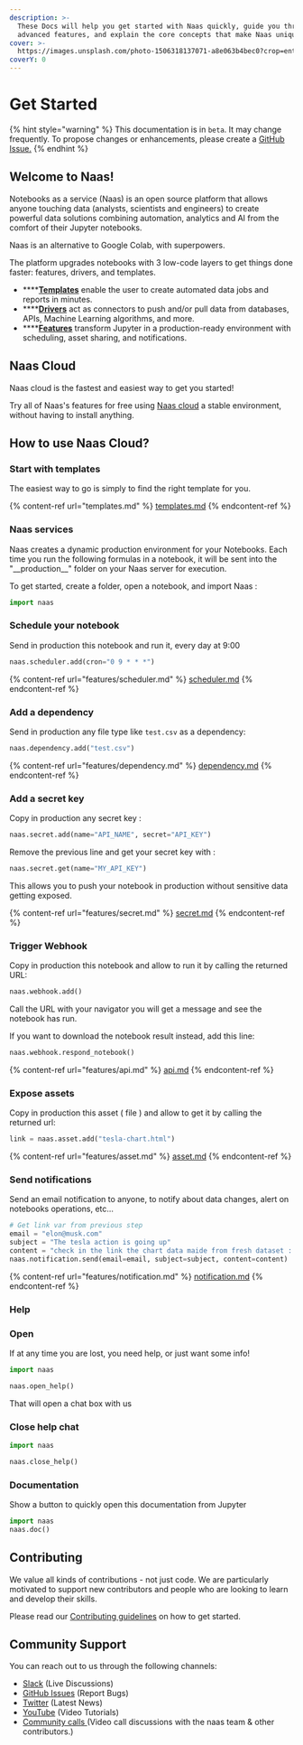 ```yaml
---
description: >-
  These Docs will help you get started with Naas quickly, guide you through
  advanced features, and explain the core concepts that make Naas unique.
cover: >-
  https://images.unsplash.com/photo-1506318137071-a8e063b4bec0?crop=entropy&cs=srgb&fm=jpg&ixid=MnwxOTcwMjR8MHwxfHNlYXJjaHw1fHxzdGFyc3xlbnwwfHx8fDE2NDM3MDc0ODE&ixlib=rb-1.2.1&q=85
coverY: 0
---
```


# Get Started

{% hint style="warning" %}
This documentation is in `beta`. It may change frequently. To propose changes or enhancements, please create a [GitHub Issue.](https://github.com/jupyter-naas/docs)&#x20;
{% endhint %}

## Welcome to Naas!

Notebooks as a service (Naas) is an open source platform that allows anyone touching data (analysts, scientists and engineers) to create powerful data solutions combining automation, analytics and AI from the comfort of their Jupyter notebooks.

Naas is an alternative to Google Colab, with superpowers.

The platform upgrades notebooks with 3 low-code layers to get things done faster: features, drivers, and templates.

* ****[**Templates**](templates.md) enable the user to create automated data jobs and reports in minutes.
* ****[**Drivers**](drivers/) act as connectors to push and/or pull data from databases, APIs, Machine Learning algorithms, and more.
* ****[**Features**](features/) transform Jupyter in a production-ready environment with scheduling, asset sharing, and notifications.

## Naas Cloud

Naas cloud is the fastest and easiest way to get you started!

Try all of Naas's features for free using [Naas cloud](https://app.naas.ai/hub/login) a stable environment, without having to install anything.

## How to use Naas Cloud?

### Start with templates&#x20;

The easiest way to go is simply to find the right template for you.&#x20;

{% content-ref url="templates.md" %}
[templates.md](templates.md)
{% endcontent-ref %}

### Naas services

Naas creates a dynamic production environment for your Notebooks. Each time you run the following formulas in a notebook, it will be sent into the "\_\_production\_\_" folder on your Naas server for execution. &#x20;

To get started, create a folder, open a notebook, and import Naas :

```python
import naas
```

### Schedule your notebook

Send in production this notebook and run it, every day at 9:00&#x20;

```python
naas.scheduler.add(cron="0 9 * * *")
```

{% content-ref url="features/scheduler.md" %}
[scheduler.md](features/scheduler.md)
{% endcontent-ref %}

### Add a dependency

Send in production any file type like `test.csv` as a dependency:

```python
naas.dependency.add("test.csv")
```

{% content-ref url="features/dependency.md" %}
[dependency.md](features/dependency.md)
{% endcontent-ref %}

### Add a secret key

Copy in production any secret key :

```python
naas.secret.add(name="API_NAME", secret="API_KEY")
```

Remove the previous line and get your secret key with :

```python
naas.secret.get(name="MY_API_KEY")
```

This allows you to push your notebook in production without sensitive data getting exposed.&#x20;

{% content-ref url="features/secret.md" %}
[secret.md](features/secret.md)
{% endcontent-ref %}

### Trigger Webhook

Copy in production this notebook and allow to run it by calling the returned URL:

```python
naas.webhook.add()
```

Call the URL with your navigator you will get a message and see the notebook has run.

If you want to download the notebook result instead, add this line:&#x20;

```python
naas.webhook.respond_notebook()
```

{% content-ref url="features/api.md" %}
[api.md](features/api.md)
{% endcontent-ref %}

### Expose assets

Copy in production this asset ( file ) and allow to get it by calling the returned url:

```python
link = naas.asset.add("tesla-chart.html")
```

{% content-ref url="features/asset.md" %}
[asset.md](features/asset.md)
{% endcontent-ref %}

### Send notifications

Send an email notification to anyone, to notify about data changes, alert on notebooks operations, etc...

```python
# Get link var from previous step
email = "elon@musk.com"
subject = "The tesla action is going up"
content = "check in the link the chart data maide from fresh dataset : " + link
naas.notification.send(email=email, subject=subject, content=content)
```

{% content-ref url="features/notification.md" %}
[notification.md](features/notification.md)
{% endcontent-ref %}

### Help

### Open

If at any time you are lost, you need help, or just want some info!

```python
import naas

naas.open_help()
```

That will open a chat box with us

### Close help chat

```python
import naas

naas.close_help()
```

### Documentation

Show a button to quickly open this documentation from Jupyter

```python
import naas
naas.doc()
```

## Contributing

We value all kinds of contributions - not just code. We are particularly motivated to support new contributors and people who are looking to learn and develop their skills.

Please read our [Contributing guidelines](contributing-to-naas/contributing.md) on how to get started.

## Community Support

You can reach out to us through the following channels:

* [Slack](https://join.slack.com/t/naas-club/shared\_invite/zt-1970s5rie-dXXkigAdEJYc\~LPdQIEaLA) (Live Discussions)
* [GitHub Issues](https://github.com/jupyter-naas/naas/issues/new) (Report Bugs)
* [Twitter](https://twitter.com/JupyterNaas) (Latest News)
* [YouTube](https://www.youtube.com/c/naas-ai) (Video Tutorials)
* [Community calls ](https://calendar.google.com/calendar/u/0/embed?src=c\_aultg6lanla9l39k8f5fm7d264@group.calendar.google.com\&ctz=Europe/Paris)(Video call discussions with the naas team & other contributors.)

